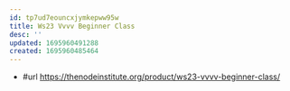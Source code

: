 ```yaml
---
id: tp7ud7eouncxjymkepww95w
title: Ws23 Vvvv Beginner Class
desc: ''
updated: 1695960491288
created: 1695960485464
---
```


- #url https://thenodeinstitute.org/product/ws23-vvvv-beginner-class/